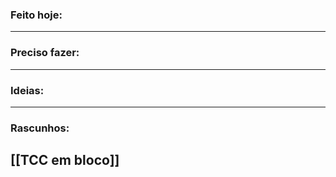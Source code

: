 ### Feito hoje:

---

### Preciso fazer:


---

### Ideias:


---

### Rascunhos:

[[TCC em bloco]]
---